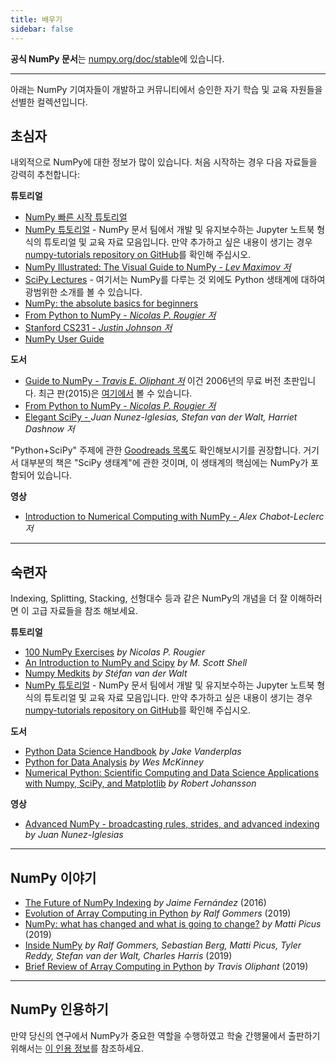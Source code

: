 ```yaml
---
title: 배우기
sidebar: false
---
```


**공식 NumPy 문서**는 [numpy.org/doc/stable](https://numpy.org/doc/stable)에 있습니다.

***

아래는 NumPy 기여자들이 개발하고 커뮤니티에서 승인한 자기 학습 및 교육 자원들을 선별한 컬렉션입니다.

## 초심자

내외적으로 NumPy에 대한 정보가 많이 있습니다. 처음 시작하는 경우 다음 자료들을 강력히 추천합니다:

<i class="fas fa-chalkboard"></i> **튜토리얼**

* [NumPy 빠른 시작 튜토리얼](https://numpy.org/devdocs/user/quickstart.html)
* [NumPy 튜토리얼](https://numpy.org/numpy-tutorials) - NumPy 문서 팀에서 개발 및 유지보수하는 Jupyter 노트북 형식의 튜토리얼 및 교육 자료 모음입니다. 만약 추가하고 싶은 내용이 생기는 경우 [numpy-tutorials repository on GitHub](https://github.com/numpy/numpy-tutorials)를 확인해 주십시오.
* [NumPy Illustrated: The Visual Guide to NumPy - *Lev Maximov 저*](https://betterprogramming.pub/3b1d4976de1d?sk=57b908a77aa44075a49293fa1631dd9b)
* [SciPy Lectures](https://scipy-lectures.org/) - 여기서는 NumPy를 다루는 것 외에도 Python 생태계에 대하여 광범위한 소개를 볼 수 있습니다.
* [NumPy: the absolute basics for beginners](https://numpy.org/devdocs/user/absolute_beginners.html)
* [From Python to NumPy - *Nicolas P. Rougier 저*](https://github.com/rougier/numpy-tutorial)
* [Stanford CS231 - *Justin Johnson 저*](http://cs231n.github.io/python-numpy-tutorial/)
* [NumPy User Guide](https://numpy.org/devdocs)

<i class="fas fa-book"></i> **도서**

* [Guide to NumPy - *Travis E. Oliphant 저*](http://web.mit.edu/dvp/Public/numpybook.pdf) 이건 2006년의 무료 버전 초판입니다. 최근 판(2015)은 [여기에서](https://www.barnesandnoble.com/w/guide-to-numpy-travis-e-oliphant-phd/1122853007) 볼 수 있습니다.
* [From Python to NumPy - *Nicolas P. Rougier 저*](https://www.labri.fr/perso/nrougier/from-python-to-numpy/)
* [Elegant SciPy - ](https://www.amazon.com/Elegant-SciPy-Art-Scientific-Python/dp/1491922877) *Juan Nunez-Iglesias, Stefan van der Walt, Harriet Dashnow 저*

"Python+SciPy" 주제에 관한 [Goodreads 목록](https://www.goodreads.com/shelf/show/python-scipy)도 확인해보시기를 권장합니다. 거기서 대부분의 책은 "SciPy 생태계"에 관한 것이며, 이 생태계의 핵심에는 NumPy가 포함되어 있습니다.

<i class="far fa-file-video"></i> **영상**

* [Introduction to Numerical Computing with NumPy - ](http://youtu.be/ZB7BZMhfPgk) *Alex Chabot-Leclerc 저*

***

## 숙련자

Indexing, Splitting, Stacking, 선형대수 등과 같은 NumPy의 개념을 더 잘 이해하러면 이 고급 자료들을 참조 해보세요.

<i class="fas fa-chalkboard"></i> **튜토리얼**

* [100 NumPy Exercises](http://www.labri.fr/perso/nrougier/teaching/numpy.100/index.html) *by Nicolas P. Rougier*
* [An Introduction to NumPy and Scipy](https://engineering.ucsb.edu/~shell/che210d/numpy.pdf) *by M. Scott Shell*
* [Numpy Medkits](http://mentat.za.net/numpy/numpy_advanced_slides/) *by Stéfan van der Walt*
* [NumPy 튜토리얼](https://numpy.org/numpy-tutorials) - NumPy 문서 팀에서 개발 및 유지보수하는 Jupyter 노트북 형식의 튜토리얼 및 교육 자료 모음입니다. 만약 추가하고 싶은 내용이 생기는 경우 [numpy-tutorials repository on GitHub](https://github.com/numpy/numpy-tutorials)를 확인해 주십시오.

<i class="fas fa-book"></i> **도서**

* [Python Data Science Handbook](https://www.amazon.com/Python-Data-Science-Handbook-Essential/dp/1491912057) *by Jake Vanderplas*
* [Python for Data Analysis](https://www.amazon.com/Python-Data-Analysis-Wrangling-IPython/dp/1491957662) *by Wes McKinney*
* [Numerical Python: Scientific Computing and Data Science Applications with Numpy, SciPy, and Matplotlib](https://www.amazon.com/Numerical-Python-Scientific-Applications-Matplotlib/dp/1484242459) *by Robert Johansson*

<i class="far fa-file-video"></i> **영상**

* [Advanced NumPy - broadcasting rules, strides, and advanced indexing](https://www.youtube.com/watch?v=cYugp9IN1-Q) *by Juan Nunez-Iglesias*

***

## NumPy 이야기

* [The Future of NumPy Indexing](https://www.youtube.com/watch?v=o0EacbIbf58) *by Jaime Fernández* (2016)
* [Evolution of Array Computing in Python](https://www.youtube.com/watch?v=HVLPJnvInzM&t=10s) *by Ralf Gommers* (2019)
* [NumPy: what has changed and what is going to change?](https://www.youtube.com/watch?v=YFLVQFjRmPY) *by Matti Picus* (2019)
* [Inside NumPy](https://www.youtube.com/watch?v=dBTJD_FDVjU) *by Ralf Gommers, Sebastian Berg, Matti Picus, Tyler Reddy, Stefan van der Walt, Charles Harris* (2019)
* [Brief Review of Array Computing in Python](https://www.youtube.com/watch?v=f176j2g2eNc) *by Travis Oliphant* (2019)

***

## NumPy 인용하기

만약 당신의 연구에서 NumPy가 중요한 역할을 수행하였고 학술 간행물에서 출판하기 위해서는 [이 인용 정보](/citing-numpy)를 참조하세요.
